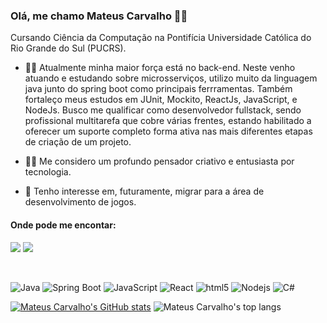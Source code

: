 ### Olá, me chamo Mateus Carvalho 🐱‍👤

Cursando Ciência da Computação na Pontifícia Universidade Católica do Rio Grande do Sul (PUCRS).

- 🕵️‍♂️ Atualmente minha maior força está no back-end. Neste venho atuando e estudando sobre microsserviços, utilizo muito da linguagem java junto do spring boot como principais ferrramentas. Também fortaleço meus estudos em JUnit, Mockito, ReactJs, JavaScript, e NodeJs. Busco me qualificar como desenvolvedor fullstack, sendo profissional multitarefa que cobre várias frentes, estando habilitado a oferecer um suporte completo forma ativa nas mais diferentes etapas de criação de um projeto.   

- 🧙‍♂️ Me considero um profundo pensador criativo e entusiasta por tecnologia.

- 🚀 Tenho interesse em, futuramente, migrar para a área de desenvolvimento de jogos.

#### Onde pode me encontar:

[<img src="https://img.shields.io/badge/linkedin-%230077B5.svg?&style=for-the-badge&logo=linkedin&logoColor=white" />](https://www.linkedin.com/in/mateuscarvalho99) 
[<img src = "https://img.shields.io/badge/instagram-%23E6285F.svg?&style=for-the-badge&logo=instagram&logoColor=white">](https://www.instagram.com/oak99x/)

<br>
<p align="left">
  <img alt="Java" src="https://img.shields.io/badge/-Java-f5f4f0?style=flat-square&logo=Java&logoColor=orange" />
  <img alt="Spring Boot" src="https://img.shields.io/badge/-Spring%20Boot-green" />
  <img alt="JavaScript" src="https://img.shields.io/badge/-JavaScript-d6c722?style=flat-square&logo=JavaScript&logoColor=white" />
  <img alt="React" src="https://img.shields.io/badge/-React-45b8d8?style=flat-square&logo=react&logoColor=white" />
  <img alt="html5" src="https://img.shields.io/badge/-HTML5-E34F26?style=flat-square&logo=html5&logoColor=white" />
  <img alt="Nodejs" src="https://img.shields.io/badge/-Nodejs-43853d?style=flat-square&logo=Node.js&logoColor=white" />
  <img alt="C#" src="https://img.shields.io/badge/-C%23-rgb(50%2C%2050%2C%20100)" />
</p>


[![Mateus Carvalho's GitHub stats](https://github-readme-stats.vercel.app/api?username=oak99x&show_icons=true&line_height=33&card_width=450&theme=chartreuse-dark&include_all_commits=true&count_private=true)](https://github.com/oak99x)
![Mateus Carvalho's top langs](https://github-readme-stats.vercel.app/api/top-langs/?username=oak99x&card_width=380px&langs_count=16&theme=chartreuse-dark&count_private=true)

